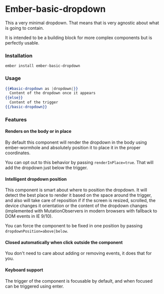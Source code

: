 # Ember-basic-dropdown

This a very minimal dropdown. That means that is very agnostic about what is going to contain.

It is intended to be a building block for more complex components but is perfectly usable.

### Installation

```
ember install ember-basic-dropdown
```

### Usage

```hbs
{{#basic-dropdown as |dropdown|}}
  Content of the dropdown once it appears
{{else}}
  Content of the trigger
{{/basic-dropdown}}
```

### Features

#### Renders on the body or in place

By default this component will render the dropdown in the body using ember-wormhole and absolutely
position it to place it in the proper coordinates.

You can opt out to this behavior by passing `renderInPlace=true`. That will add the dropdown just
below the trigger.

#### Intelligent dropdown position

This component is smart about where to position the dropdown. It will detect the best place to render
it based on the space around the trigger, and also will take care of reposition if if the screen is
resized, scrolled, the device changes it orientation or the content of the dropdown changes
(implemented with MutationObservers in modern browsers with fallback to DOM events in IE 9/10).

You can force the component to be fixed in one position by passing `dropdownPosition=above|below`.

#### Closed automatically when click outside the component

You don't need to care about adding or removing events, it does that for you.

#### Keyboard support

The trigger of the component is focusable by default, and when focused can be triggered using enter.